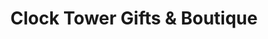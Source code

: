 ---
title: "Clock Tower Gifts & Boutique"
url: /jasper/clock-tower-gifts-and-boutique/
shop: gift
---